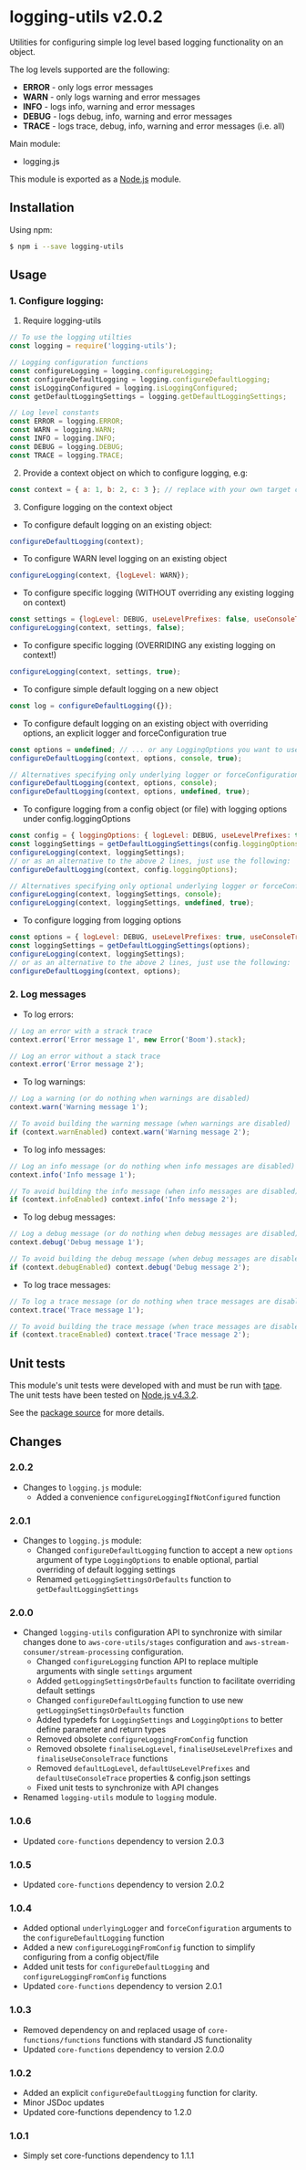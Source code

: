 # logging-utils v2.0.2
Utilities for configuring simple log level based logging functionality on an object.

The log levels supported are the following:
- **ERROR** - only logs error messages
- **WARN** - only logs warning and error messages
- **INFO** - logs info, warning and error messages
- **DEBUG** - logs debug, info, warning and error messages
- **TRACE** - logs trace, debug, info, warning and error messages (i.e. all)

Main module:
- logging.js

This module is exported as a [Node.js](https://nodejs.org/) module.

## Installation

Using npm:
```bash
$ npm i --save logging-utils
```

## Usage

### 1. Configure logging:

1. Require logging-utils
```js
// To use the logging utilties
const logging = require('logging-utils');

// Logging configuration functions
const configureLogging = logging.configureLogging;
const configureDefaultLogging = logging.configureDefaultLogging;
const isLoggingConfigured = logging.isLoggingConfigured;
const getDefaultLoggingSettings = logging.getDefaultLoggingSettings;

// Log level constants
const ERROR = logging.ERROR;
const WARN = logging.WARN;
const INFO = logging.INFO;
const DEBUG = logging.DEBUG;
const TRACE = logging.TRACE;
```
2. Provide a context object on which to configure logging, e.g:
```js
const context = { a: 1, b: 2, c: 3 }; // replace with your own target object to be configured
```
3. Configure logging on the context object

* To configure default logging on an existing object:
```js
configureDefaultLogging(context);
```
* To configure WARN level logging on an existing object
```js
configureLogging(context, {logLevel: WARN});
```
* To configure specific logging (WITHOUT overriding any existing logging on context)
```js
const settings = {logLevel: DEBUG, useLevelPrefixes: false, useConsoleTrace: false, underlyingLogger: console};
configureLogging(context, settings, false);
```
* To configure specific logging (OVERRIDING any existing logging on context!)
```js
configureLogging(context, settings, true);
```

* To configure simple default logging on a new object
```js
const log = configureDefaultLogging({});
```
* To configure default logging on an existing object with overriding options, an explicit logger and forceConfiguration true
```js
const options = undefined; // ... or any LoggingOptions you want to use to partially or fully override the default logging settings
configureDefaultLogging(context, options, console, true);

// Alternatives specifying only underlying logger or forceConfiguration 
configureDefaultLogging(context, options, console);
configureDefaultLogging(context, options, undefined, true);
```

* To configure logging from a config object (or file) with logging options under config.loggingOptions 
```js
const config = { loggingOptions: { logLevel: DEBUG, useLevelPrefixes: true, useConsoleTrace: false } }; // replace with your own config object
const loggingSettings = getDefaultLoggingSettings(config.loggingOptions);
configureLogging(context, loggingSettings);
// or as an alternative to the above 2 lines, just use the following:
configureDefaultLogging(context, config.loggingOptions);

// Alternatives specifying only optional underlying logger or forceConfiguration 
configureLogging(context, loggingSettings, console);
configureLogging(context, loggingSettings, undefined, true);
```

* To configure logging from logging options
```js
const options = { logLevel: DEBUG, useLevelPrefixes: true, useConsoleTrace: false }; // replace with your own config object
const loggingSettings = getDefaultLoggingSettings(options);
configureLogging(context, loggingSettings);
// or as an alternative to the above 2 lines, just use the following:
configureDefaultLogging(context, options);
```

### 2. Log messages

* To log errors:
```js
// Log an error with a strack trace
context.error('Error message 1', new Error('Boom').stack);

// Log an error without a stack trace
context.error('Error message 2');
```
* To log warnings:
```js
// Log a warning (or do nothing when warnings are disabled)
context.warn('Warning message 1');

// To avoid building the warning message (when warnings are disabled)
if (context.warnEnabled) context.warn('Warning message 2');
```
* To log info messages:
```js
// Log an info message (or do nothing when info messages are disabled)
context.info('Info message 1');

// To avoid building the info message (when info messages are disabled)
if (context.infoEnabled) context.info('Info message 2');
```
* To log debug messages:
```js
// Log a debug message (or do nothing when debug messages are disabled)
context.debug('Debug message 1');

// To avoid building the debug message (when debug messages are disabled)
if (context.debugEnabled) context.debug('Debug message 2');
```
* To log trace messages:
```js
// To log a trace message (or do nothing when trace messages are disabled)
context.trace('Trace message 1');

// To avoid building the trace message (when trace messages are disabled)
if (context.traceEnabled) context.trace('Trace message 2');
```

## Unit tests
This module's unit tests were developed with and must be run with [tape](https://www.npmjs.com/package/tape). The unit tests have been tested on [Node.js v4.3.2](https://nodejs.org/en/blog/release/v4.3.2/).  

See the [package source](https://github.com/byron-dupreez/logging-utils) for more details.

## Changes

### 2.0.2
- Changes to `logging.js` module:
  - Added a convenience `configureLoggingIfNotConfigured` function

### 2.0.1
- Changes to `logging.js` module:
  - Changed `configureDefaultLogging` function to accept a new `options` argument of type `LoggingOptions` 
    to enable optional, partial overriding of default logging settings
  - Renamed `getLoggingSettingsOrDefaults` function to `getDefaultLoggingSettings`

### 2.0.0
- Changed `logging-utils` configuration API to synchronize with similar changes done to `aws-core-utils/stages` 
  configuration and `aws-stream-consumer/stream-processing` configuration.
  - Changed `configureLogging` function API to replace multiple arguments with single `settings` argument
  - Added `getLoggingSettingsOrDefaults` function to facilitate overriding default settings
  - Changed `configureDefaultLogging` function to use new `getLoggingSettingsOrDefaults` function
  - Added typedefs for `LoggingSettings` and `LoggingOptions` to better define parameter and return types
  - Removed obsolete `configureLoggingFromConfig` function
  - Removed obsolete `finaliseLogLevel`, `finaliseUseLevelPrefixes` and `finaliseUseConsoleTrace` functions
  - Removed `defaultLogLevel`, `defaultUseLevelPrefixes` and `defaultUseConsoleTrace` properties & config.json settings 
  - Fixed unit tests to synchronize with API changes
- Renamed `logging-utils` module to `logging` module.
  
### 1.0.6
- Updated `core-functions` dependency to version 2.0.3

### 1.0.5
- Updated `core-functions` dependency to version 2.0.2

### 1.0.4
- Added optional `underlyingLogger` and `forceConfiguration` arguments to the `configureDefaultLogging` function
- Added a new `configureLoggingFromConfig` function to simplify configuring from a config object/file 
- Added unit tests for `configureDefaultLogging` and `configureLoggingFromConfig` functions
- Updated `core-functions` dependency to version 2.0.1

### 1.0.3
- Removed dependency on and replaced usage of `core-functions/functions` functions with standard JS functionality
- Updated `core-functions` dependency to version 2.0.0

### 1.0.2
- Added an explicit `configureDefaultLogging` function for clarity.
- Minor JSDoc updates
- Updated core-functions dependency to 1.2.0

### 1.0.1
- Simply set core-functions dependency to 1.1.1
